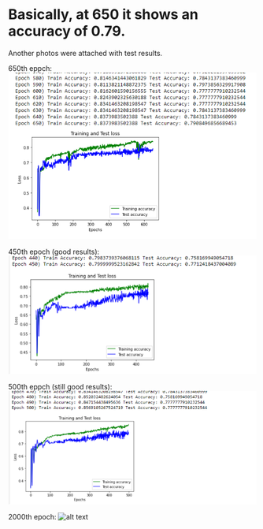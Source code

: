 # Basically, at 650 it shows an accuracy of 0.79.  
Another photos were attached with test results.

650th eppch: 
![alt text](Fits_epoch650.png) 


450th epoch (good results):
![alt text](Fits_epoch450.png) 


500th eppch (still good results): 
![alt text](Fits_epoch500.png) 


2000th epoch: 
![alt text](Fits_epoch2000.png)
